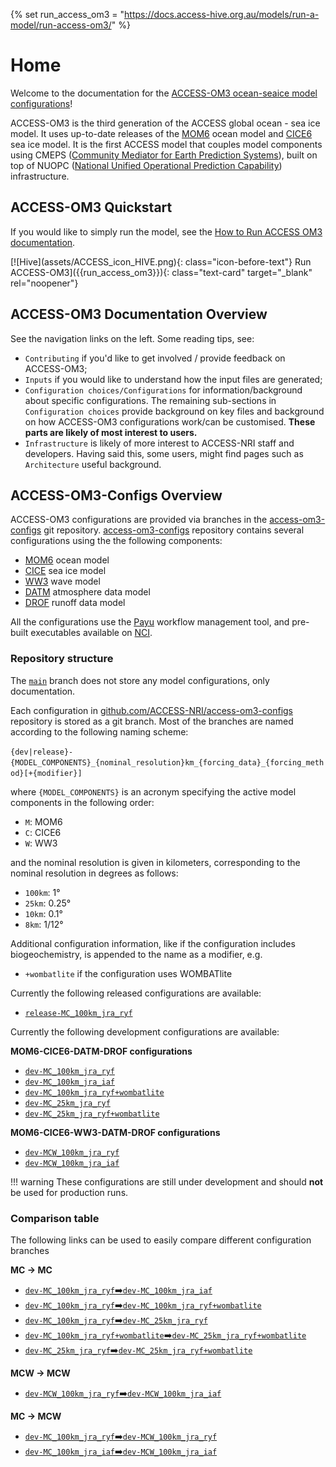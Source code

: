 {% set run_access_om3 = "https://docs.access-hive.org.au/models/run-a-model/run-access-om3/" %}

# Home

Welcome to the documentation for the [ACCESS-OM3 ocean-seaice model configurations](https://github.com/ACCESS-NRI/access-om3-configs)! 

ACCESS-OM3 is the third generation of the ACCESS global ocean - sea ice model. It uses up-to-date releases of the [MOM6](https://github.com/ACCESS-NRI/MOM6/tree/2025.02.001) ocean model and [CICE6](https://github.com/ACCESS-NRI/CICE/tree/CICE6.6.0-3) sea ice model. It is the first ACCESS model that couples model components using CMEPS ([Community Mediator for Earth Prediction Systems](https://escomp.github.io/CMEPS/versions/master/html/index.html)), built on top of NUOPC ([National Unified Operational Prediction Capability](https://earthsystemmodeling.org/nuopc/)) infrastructure.

## ACCESS-OM3 Quickstart 
If you would like to simply run the model, see the [How to Run ACCESS OM3 documentation](https://docs.access-hive.org.au/models/run-a-model/run-access-om3/). 

<div class="text-card-group" markdown>
[![Hive](assets/ACCESS_icon_HIVE.png){: class="icon-before-text"} Run ACCESS-OM3]({{run_access_om3}}){: class="text-card" target="_blank" rel="noopener"}
</div>

## ACCESS-OM3 Documentation Overview

See the navigation links on the left. Some reading tips, see:

 - `Contributing` if you'd like to get involved / provide feedback on ACCESS-OM3;
 - `Inputs` if you would like to understand how the input files are generated;
 - `Configuration choices/Configurations` for information/background about specific configurations. The remaining sub-sections in `Configuration choices` provide background on key files and background on how ACCESS-OM3 configurations work/can be customised. **These parts are likely of most interest to users.**
 - `Infrastructure` is likely of more interest to ACCESS-NRI staff and developers. Having said this, some users, might find pages such as `Architecture` useful background.

## ACCESS-OM3-Configs Overview
ACCESS-OM3 configurations are provided via branches in the [access-om3-configs](https://github.com/ACCESS-NRI/access-om3-configs)  git repository. [access-om3-configs](https://github.com/ACCESS-NRI/access-om3-configs) repository contains several configurations using the
the following components:

- [MOM6](https://mom6.readthedocs.io/) ocean model
- [CICE](https://cice-consortium-cice.readthedocs.io/en/) sea ice model
- [WW3](https://github.com/NOAA-EMC/WW3/wiki/About-WW3) wave model
- [DATM](https://escomp.github.io/CDEPS/versions/master/html/datm.html) atmosphere data model
- [DROF](https://escomp.github.io/CDEPS/versions/master/html/drof.html) runoff data model

All the configurations use the [Payu](https://payu.readthedocs.io/en/latest/) workflow management tool, and pre-built executables available on [NCI](https://nci.org.au/).

### Repository structure

The [`main`](https://github.com/ACCESS-NRI/access-om3-configs/tree/main) branch does not store any model configurations, only documentation.

Each configuration in [github.com/ACCESS-NRI/access-om3-configs](https://github.com/ACCESS-NRI/access-om3-configs) repository is stored as a git branch. Most of the branches are named
according to the following naming scheme:

`{dev|release}-{MODEL_COMPONENTS}_{nominal_resolution}km_{forcing_data}_{forcing_method}[+{modifier}]`

where `{MODEL_COMPONENTS}` is an acronym specifying the active model components in the following order:

- `M`: MOM6
- `C`: CICE6
- `W`: WW3

and the nominal resolution is given in kilometers, corresponding to the nominal resolution in degrees as follows:

- `100km`: 1°
- `25km`: 0.25°
- `10km`: 0.1°
- `8km`: 1/12°

Additional configuration information, like if the configuration includes biogeochemistry, is appended to the name as a modifier, e.g.

- `+wombatlite` if the configuration uses WOMBATlite

Currently the following released configurations are available:

- [`release-MC_100km_jra_ryf`](https://github.com/ACCESS-NRI/access-om3-configs/tree/release-MC_25km_jra_ryf)

Currently the following development configurations are available:

**MOM6-CICE6-DATM-DROF configurations**

- [`dev-MC_100km_jra_ryf`](https://github.com/ACCESS-NRI/access-om3-configs/tree/dev-MC_100km_jra_ryf)
- [`dev-MC_100km_jra_iaf`](https://github.com/ACCESS-NRI/access-om3-configs/tree/dev-MC_100km_jra_iaf)
- [`dev-MC_100km_jra_ryf+wombatlite`](https://github.com/ACCESS-NRI/access-om3-configs/tree/dev-MC_100km_jra_ryf+wombatlite)
- [`dev-MC_25km_jra_ryf`](https://github.com/ACCESS-NRI/access-om3-configs/tree/dev-MC_25km_jra_ryf)
- [`dev-MC_25km_jra_ryf+wombatlite`](https://github.com/ACCESS-NRI/access-om3-configs/tree/dev-MC_25km_jra_ryf+wombatlite)

**MOM6-CICE6-WW3-DATM-DROF configurations**

- [`dev-MCW_100km_jra_ryf`](https://github.com/ACCESS-NRI/access-om3-configs/tree/dev-MCW_100km_jra_ryf)
- [`dev-MCW_100km_jra_iaf`](https://github.com/ACCESS-NRI/access-om3-configs/tree/dev-MCW_100km_jra_iaf)

!!! warning
    These configurations are still under development and should **not** be used for production runs.

### Comparison table
The following links can be used to easily compare different configuration branches

**MC → MC**

- [`dev-MC_100km_jra_ryf`➡️`dev-MC_100km_jra_iaf`](https://github.com/ACCESS-NRI/access-om3-configs/compare/dev-MC_100km_jra_ryf..dev-MC_100km_jra_iaf)
- [`dev-MC_100km_jra_ryf`➡️`dev-MC_100km_jra_ryf+wombatlite`](https://github.com/ACCESS-NRI/access-om3-configs/compare/dev-MC_100km_jra_ryf..dev-MC_100km_jra_ryf+wombatlite)
- [`dev-MC_100km_jra_ryf`➡️`dev-MC_25km_jra_ryf`](https://github.com/ACCESS-NRI/access-om3-configs/compare/dev-MC_100km_jra_ryf..dev-MC_25km_jra_ryf)
- [`dev-MC_100km_jra_ryf+wombatlite`➡️`dev-MC_25km_jra_ryf+wombatlite`](https://github.com/ACCESS-NRI/access-om3-configs/compare/dev-MC_100km_jra_ryf+wombatlite..dev-MC_25km_jra_ryf+wombatlite)
- [`dev-MC_25km_jra_ryf`➡️`dev-MC_25km_jra_ryf+wombatlite`](https://github.com/ACCESS-NRI/access-om3-configs/compare/dev-MC_25km_jra_ryf..dev-MC_25km_jra_ryf+wombatlite)

**MCW → MCW**

- [`dev-MCW_100km_jra_ryf`➡️`dev-MCW_100km_jra_iaf`](https://github.com/ACCESS-NRI/access-om3-configs/compare/dev-MCW_100km_jra_ryf..dev-MCW_100km_jra_iaf)

**MC → MCW**

- [`dev-MC_100km_jra_ryf`➡️`dev-MCW_100km_jra_ryf`](https://github.com/ACCESS-NRI/access-om3-configs/compare/dev-MC_100km_jra_ryf..dev-MCW_100km_jra_ryf)
- [`dev-MC_100km_jra_iaf`➡️`dev-MCW_100km_jra_iaf`](https://github.com/ACCESS-NRI/access-om3-configs/compare/dev-MC_100km_jra_iaf..dev-MCW_100km_jra_iaf)

